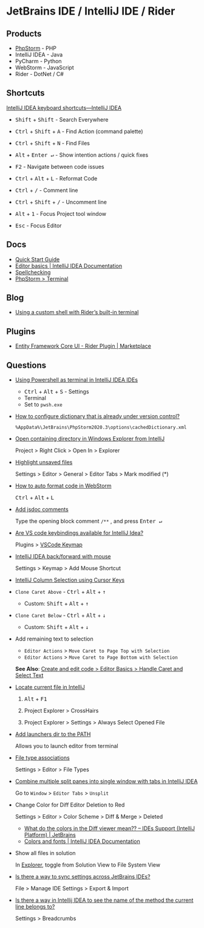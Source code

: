 # JetBrains IDE / IntelliJ IDE / Rider

## Products


* [PhpStorm](https://www.jetbrains.com/phpstorm/) - PHP
* IntelliJ IDEA - Java
* PyCharm - Python
* WebStorm - JavaScript
* Rider - DotNet / C#


## Shortcuts

[IntelliJ IDEA keyboard shortcuts—IntelliJ IDEA](https://www.jetbrains.com/help/idea/mastering-keyboard-shortcuts.html)

* <kbd>Shift</kbd> + <kbd>Shift</kbd> - Search Everywhere
* <kbd>Ctrl</kbd> + <kbd>Shift</kbd> + <kbd>A</kbd> - Find Action (command palette)
* <kbd>Ctrl</kbd> + <kbd>Shift</kbd> + <kbd>N</kbd> - Find Files

* <kbd>Alt</kbd> +  <kbd>Enter ↵</kbd> - Show intention actions / quick fixes
* <kbd>F2</kbd> - Navigate between code issues

* <kbd>Ctrl</kbd> + <kbd>Alt</kbd> + <kbd>L</kbd> - Reformat Code
* <kbd>Ctrl</kbd> + <kbd>/</kbd> - Comment line
* <kbd>Ctrl</kbd> + <kbd>Shift</kbd> + <kbd>/</kbd> - Uncomment line

* <kbd>Alt</kbd> + <kbd>1</kbd> - Focus Project tool window
* <kbd>Esc</kbd> - Focus Editor

## Docs

* [Quick Start Guide](https://www.jetbrains.com/help/phpstorm/quick-start-guide-phpstorm.html)
* [Editor basics | IntelliJ IDEA Documentation](https://www.jetbrains.com/help/idea/using-code-editor.html)
* [Spellchecking](https://www.jetbrains.com/help/phpstorm/spellchecking.html#fix-typo)
* [PhpStorm > Terminal](https://www.jetbrains.com/help/phpstorm/terminal-emulator.html)

## Blog

* [Using a custom shell with Rider’s built-in terminal](https://blog.jetbrains.com/dotnet/2017/11/15/using-custom-shell-riders-built-terminal/)

## Plugins

* [Entity Framework Core UI - Rider Plugin | Marketplace](https://plugins.jetbrains.com/plugin/18147-entity-framework-core-ui)

## Questions

* [Using Powershell as terminal in IntelliJ IDEA IDEs](https://stackoverflow.com/q/20949892/1366033)

  * <kbd>Ctrl</kbd> + <kbd>Alt</kbd> +  <kbd>S</kbd> - Settings
  * Terminal
  * Set to `pwsh.exe`

* [How to configure dictionary that is already under version control?](https://stackoverflow.com/a/51104437/1366033)

    ```none
    %AppData%\JetBrains\PhpStorm2020.3\options\cachedDictionary.xml
    ```

* [Open containing directory in Windows Explorer from IntelliJ](https://stackoverflow.com/a/65292981/1366033)

   Project > Right Click > Open In > Explorer

* [Highlight unsaved files](https://stackoverflow.com/q/26769154/1366033)

  Settings > Editor > General > Editor Tabs > Mark modified (\*)

* [How to auto format code in WebStorm](https://stackoverflow.com/q/21217791/1366033)

  <kbd>Ctrl</kbd> + <kbd>Alt</kbd> + <kbd>L</kbd>

* [Add jsdoc comments](https://www.jetbrains.com/help/phpstorm/creating-jsdoc-comments.html)

  Type the opening block comment `/**` , and press <kbd>Enter ↵</kbd>

* [Are VS code keybindings available for IntelliJ Idea?](https://stackoverflow.com/q/47748433/1366033)

  Plugins > [VSCode Keymap](https://plugins.jetbrains.com/plugin/12062-vscode-keymap/)

* [IntelliJ IDEA back/forward with mouse](https://stackoverflow.com/a/75801572/1366033)

  Settings > Keymap > Add Mouse Shortcut

* [IntelliJ Column Selection using Cursor Keys](https://stackoverflow.com/q/26386079/1366033)

* `Clone Caret Above` - <kbd>Ctrl</kbd> + <kbd>Alt</kbd> + <kbd>↑</kbd>
  * Custom: <kbd>Shift</kbd> + <kbd>Alt</kbd> + <kbd>↑</kbd>
* `Clone Caret Below` - <kbd>Ctrl</kbd> + <kbd>Alt</kbd> + <kbd>↓</kbd>
  * Custom: <kbd>Shift</kbd> + <kbd>Alt</kbd> + <kbd>↓</kbd>

* Add remaining text to selection

  * `Editor Actions` > `Move Caret to Page Top with Selection`
  * `Editor Actions` > `Move Caret to Page Bottom with Selection`

  **See Also**: [Create and edit code > Editor Basics > Handle Caret and Select Text](https://www.jetbrains.com/help/rider/Selecting_Text_in_the_Editor.html#select-text)

* [Locate current file in IntelliJ](https://stackoverflow.com/q/1086041/1366033)

  1. <kbd>Alt</kbd> + <kbd>F1</kbd>

  2. Project Explorer > CrossHairs

  3. Project Explorer > Settings > Always Select Opened File

* [Add launchers dir to the PATH](https://stackoverflow.com/q/57810887/1366033)

  Allows you to launch editor from terminal

* [File type associations](https://www.jetbrains.com/help/rider/Creating_and_Registering_File_Types.html)

  Settings > Editor > File Types

* [Combine multiple split panes into single window with tabs in IntelliJ IDEA](https://stackoverflow.com/q/75757976/1366033)

  Go to `Window` > `Editor Tabs` > `Unsplit`

* Change Color for Diff Editor Deletion to Red

  Settings > Editor > Color Scheme > Diff & Merge > Deleted

  * [What do the colors in the Diff viewer mean?? – IDEs Support (IntelliJ Platform) | JetBrains](https://intellij-support.jetbrains.com/hc/en-us/community/posts/360000243060-What-do-the-colors-in-the-Diff-viewer-mean-)
  * [Colors and fonts | IntelliJ IDEA Documentation](https://www.jetbrains.com/help/idea/configuring-colors-and-fonts.html#tips)

* Show all files in solution

  In [Explorer](https://www.jetbrains.com/help/rider/Project_Tool_Window.html), toggle from Solution View to File System View

* [Is there a way to sync settings across JetBrains IDEs?](https://stackoverflow.com/q/21660554/1366033)

  File > Manage IDE Settings > Export & Import

* [Is there a way in Intellij IDEA to see the name of the method the current line belongs to?](https://stackoverflow.com/q/1920451/1366033)

  Settings > Breadcrumbs
